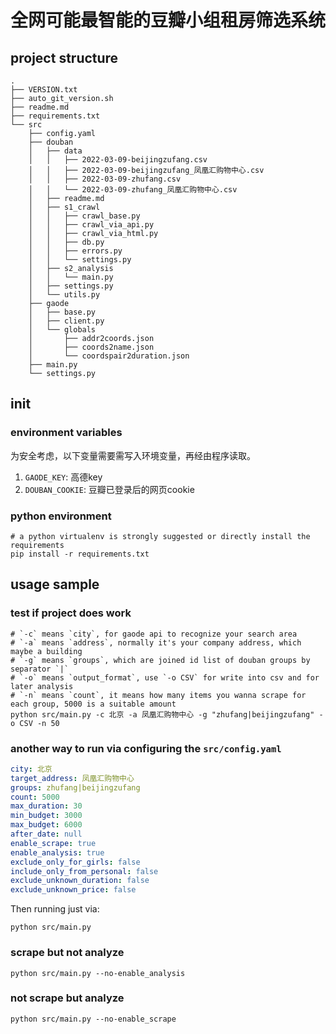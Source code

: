 # 全网可能最智能的豆瓣小组租房筛选系统

## project structure

```text
.
├── VERSION.txt
├── auto_git_version.sh
├── readme.md
├── requirements.txt
└── src
    ├── config.yaml
    ├── douban
    │   ├── data
    │   │   ├── 2022-03-09-beijingzufang.csv
    │   │   ├── 2022-03-09-beijingzufang_凤凰汇购物中心.csv
    │   │   ├── 2022-03-09-zhufang.csv
    │   │   └── 2022-03-09-zhufang_凤凰汇购物中心.csv
    │   ├── readme.md
    │   ├── s1_crawl
    │   │   ├── crawl_base.py
    │   │   ├── crawl_via_api.py
    │   │   ├── crawl_via_html.py
    │   │   ├── db.py
    │   │   ├── errors.py
    │   │   └── settings.py
    │   ├── s2_analysis
    │   │   └── main.py
    │   ├── settings.py
    │   └── utils.py
    ├── gaode
    │   ├── base.py
    │   ├── client.py
    │   └── globals
    │       ├── addr2coords.json
    │       ├── coords2name.json
    │       └── coordspair2duration.json
    ├── main.py
    └── settings.py
```

## init

### environment variables

为安全考虑，以下变量需要需写入环境变量，再经由程序读取。

1. `GAODE_KEY`: 高德key
2. `DOUBAN_COOKIE`: 豆瓣已登录后的网页cookie

### python environment

```shell
# a python virtualenv is strongly suggested or directly install the requirements
pip install -r requirements.txt
```

## usage sample

### test if project does work

```shell
# `-c` means `city`, for gaode api to recognize your search area
# `-a` means `address`, normally it's your company address, which maybe a building
# `-g` means `groups`, which are joined id list of douban groups by separator `|`
# `-o` means `output_format`, use `-o CSV` for write into csv and for later analysis
# `-n` means `count`, it means how many items you wanna scrape for each group, 5000 is a suitable amount
python src/main.py -c 北京 -a 凤凰汇购物中心 -g "zhufang|beijingzufang" -o CSV -n 50
```

### another way to run via configuring the `src/config.yaml`

```yaml
city: 北京
target_address: 凤凰汇购物中心
groups: zhufang|beijingzufang
count: 5000
max_duration: 30
min_budget: 3000
max_budget: 6000
after_date: null
enable_scrape: true
enable_analysis: true
exclude_only_for_girls: false
include_only_from_personal: false
exclude_unknown_duration: false
exclude_unknown_price: false
```

Then running just via: 

```shell
python src/main.py
```

### scrape but not analyze

```shell
python src/main.py --no-enable_analysis
```

### not scrape but analyze

```shell
python src/main.py --no-enable_scrape
```
